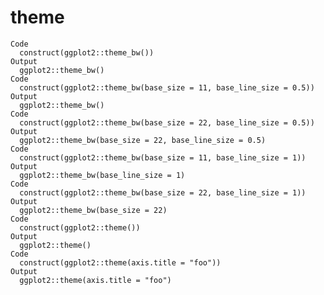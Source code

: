 # theme

    Code
      construct(ggplot2::theme_bw())
    Output
      ggplot2::theme_bw()
    Code
      construct(ggplot2::theme_bw(base_size = 11, base_line_size = 0.5))
    Output
      ggplot2::theme_bw()
    Code
      construct(ggplot2::theme_bw(base_size = 22, base_line_size = 0.5))
    Output
      ggplot2::theme_bw(base_size = 22, base_line_size = 0.5)
    Code
      construct(ggplot2::theme_bw(base_size = 11, base_line_size = 1))
    Output
      ggplot2::theme_bw(base_line_size = 1)
    Code
      construct(ggplot2::theme_bw(base_size = 22, base_line_size = 1))
    Output
      ggplot2::theme_bw(base_size = 22)
    Code
      construct(ggplot2::theme())
    Output
      ggplot2::theme()
    Code
      construct(ggplot2::theme(axis.title = "foo"))
    Output
      ggplot2::theme(axis.title = "foo")

